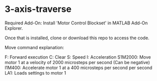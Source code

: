 # 3-axis-traverse

Required Add-On: Install 'Motor Control Blockset' in MATLAB Add-On Explorer. 

Once that is installed, clone or download this repo to access the code. 


Move command explanation:

F: Forward execution
C: Clear
S: Speed
I: Acceleration
S1M2000: Move motor 1 at a velocity of 2000 microsteps per second (Can be negative)
I1M400: Accelerate motor 1 at a 400 microsteps per second per second
LA1: Loads settings to motor 1

